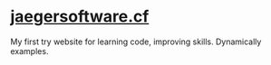 # [jaegersoftware.cf](http://jaegersoftware.cf)
 My first try website for learning code, improving skills. Dynamically examples. 
